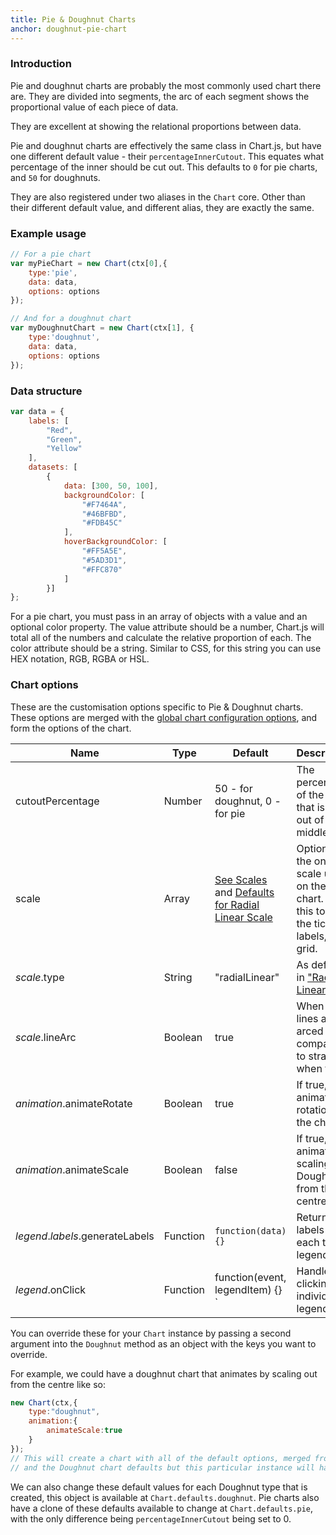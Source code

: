 ```yaml
---
title: Pie & Doughnut Charts
anchor: doughnut-pie-chart
---
```

### Introduction
Pie and doughnut charts are probably the most commonly used chart there are. They are divided into segments, the arc of each segment shows the proportional value of each piece of data.

They are excellent at showing the relational proportions between data.

Pie and doughnut charts are effectively the same class in Chart.js, but have one different default value - their `percentageInnerCutout`. This equates what percentage of the inner should be cut out. This defaults to `0` for pie charts, and `50` for doughnuts.

They are also registered under two aliases in the `Chart` core. Other than their different default value, and different alias, they are exactly the same.

<div class="canvas-holder half">
	<canvas width="250" height="125"></canvas>
</div>

<div class="canvas-holder half">
	<canvas width="250" height="125"></canvas>
</div>


### Example usage

```javascript
// For a pie chart
var myPieChart = new Chart(ctx[0],{
	type:'pie',
	data: data,
	options: options
});

// And for a doughnut chart
var myDoughnutChart = new Chart(ctx[1], {
	type:'doughnut',
	data: data,
	options: options
});
```

### Data structure

```javascript
var data = {
    labels: [
        "Red",
        "Green",
        "Yellow"
    ],
    datasets: [
        {
            data: [300, 50, 100],
            backgroundColor: [
                "#F7464A",
                "#46BFBD",
                "#FDB45C"
            ],
            hoverBackgroundColor: [
                "#FF5A5E",
                "#5AD3D1",
                "#FFC870"
            ]
        }]
};
```

For a pie chart, you must pass in an array of objects with a value and an optional color property. The value attribute should be a number, Chart.js will total all of the numbers and calculate the relative proportion of each. The color attribute should be a string. Similar to CSS, for this string you can use HEX notation, RGB, RGBA or HSL.

### Chart options

These are the customisation options specific to Pie & Doughnut charts. These options are merged with the [global chart configuration options](#getting-started-global-chart-configuration), and form the options of the chart.

Name | Type | Default | Description
--- | --- | --- | ---
cutoutPercentage | Number | 50 - for doughnut, 0 - for pie | The percentage of the chart that is cut out of the middle.
scale | Array | [See Scales](#scales) and [Defaults for Radial Linear Scale](#getting-started-radial-linear-scale) | Options for the one scale used on the chart. Use this to style the ticks, labels, and grid.
*scale*.type | String |"radialLinear" | As defined in ["Radial Linear"](#scales-radial-linear-scale).
*scale*.lineArc | Boolean | true | When true, lines are arced compared to straight when false.
*animation*.animateRotate | Boolean |true | If true, will animate the rotation of the chart.
*animation*.animateScale | Boolean | false | If true, will animate scaling the Doughnut from the centre.
*legend*.*labels*.generateLabels | Function | `function(data) {} ` | Returns labels for each the legend
*legend*.onClick | Function | function(event, legendItem) {} ` | Handles clicking an individual legend item

You can override these for your `Chart` instance by passing a second argument into the `Doughnut` method as an object with the keys you want to override.

For example, we could have a doughnut chart that animates by scaling out from the centre like so:

```javascript
new Chart(ctx,{
	type:"doughnut",
	animation:{
		animateScale:true
	}
});
// This will create a chart with all of the default options, merged from the global config,
// and the Doughnut chart defaults but this particular instance will have `animateScale` set to `true`.
```

We can also change these default values for each Doughnut type that is created, this object is available at `Chart.defaults.doughnut`. Pie charts also have a clone of these defaults available to change at `Chart.defaults.pie`, with the only difference being `percentageInnerCutout` being set to 0.